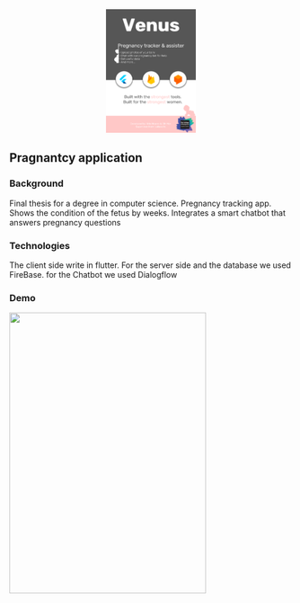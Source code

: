 
<div align="center"> <img src="Venus.png" height='220' width='160'></div>

## Pragnantcy application 

### Background
Final thesis for a degree in computer science.
Pregnancy tracking app.
Shows the condition of the fetus by weeks.
Integrates a smart chatbot that answers pregnancy questions

### Technologies
The client side write in flutter.
For the server side and the database we used FireBase.
for the Chatbot we used Dialogflow

### Demo
<img src="Venus.gif" height=500 width=350>